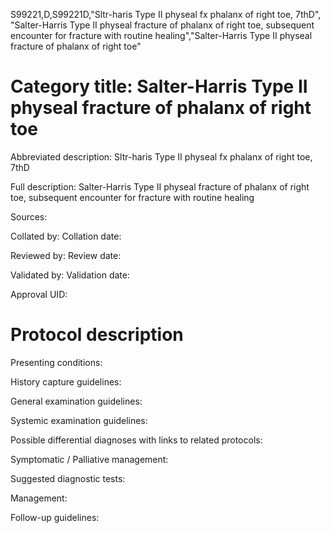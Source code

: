 S99221,D,S99221D,"Sltr-haris Type II physeal fx phalanx of right toe, 7thD", "Salter-Harris Type II physeal fracture of phalanx of right toe, subsequent encounter for fracture with routine healing","Salter-Harris Type II physeal fracture of phalanx of right toe"
# Category title: Salter-Harris Type II physeal fracture of phalanx of right toe

Abbreviated description: Sltr-haris Type II physeal fx phalanx of right toe, 7thD

Full description: Salter-Harris Type II physeal fracture of phalanx of right toe, subsequent encounter for fracture with routine healing

Sources:

Collated by:
Collation date:

Reviewed by:
Review date:

Validated by:
Validation date:

Approval UID:

# Protocol description

Presenting conditions:

History capture guidelines:

General examination guidelines:

Systemic examination guidelines:

Possible differential diagnoses with links to related protocols:

Symptomatic / Palliative management:

Suggested diagnostic tests:

Management:

Follow-up guidelines:
